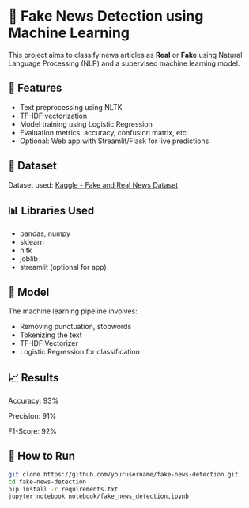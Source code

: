 # 📰 Fake News Detection using Machine Learning

This project aims to classify news articles as **Real** or **Fake** using Natural Language Processing (NLP) and a supervised machine learning model.

## 📌 Features
- Text preprocessing using NLTK
- TF-IDF vectorization
- Model training using Logistic Regression
- Evaluation metrics: accuracy, confusion matrix, etc.
- Optional: Web app with Streamlit/Flask for live predictions

## 📂 Dataset
Dataset used: [Kaggle - Fake and Real News Dataset](https://www.kaggle.com/clmentbisaillon/fake-and-real-news-dataset)

## 📊 Libraries Used
- pandas, numpy
- sklearn
- nltk
- joblib
- streamlit (optional for app)

## 🧠 Model
The machine learning pipeline involves:
- Removing punctuation, stopwords
- Tokenizing the text
- TF-IDF Vectorizer
- Logistic Regression for classification

## 📈 Results

Accuracy: 93%

Precision: 91%

F1-Score: 92%

## 🚀 How to Run
```bash
git clone https://github.com/yourusername/fake-news-detection.git
cd fake-news-detection
pip install -r requirements.txt
jupyter notebook notebook/fake_news_detection.ipynb
